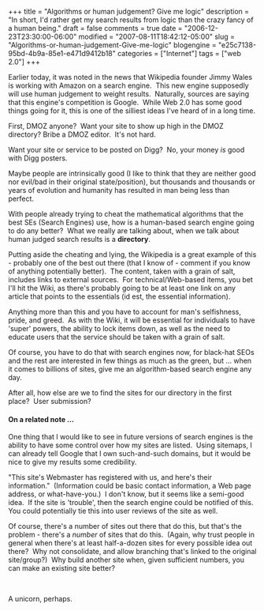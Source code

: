 +++
title = "Algorithms or human judgement?  Give me logic"
description = "In short, I'd rather get my search results from logic than the crazy fancy of a human being."
draft = false
comments = true
date = "2006-12-23T23:30:00-06:00"
modified = "2007-08-11T18:42:12-05:00"
slug = "Algorithms-or-human-judgement-Give-me-logic"
blogengine = "e25c7138-95bd-4b9a-85e1-e471d9412b18"
categories = ["Internet"]
tags = ["web 2.0"]
+++

<p>
Earlier today, it was noted in the news that Wikipedia founder Jimmy Wales is working with Amazon on a search engine.&nbsp; This new engine supposedly will use human judgement to weight results.&nbsp; Naturally, sources are saying that this engine&#39;s competition is Google.&nbsp; While Web 2.0 has some good things going for it, this is one of the silliest ideas I&#39;ve heard of in a long time.
</p>
<p>
First, DMOZ anyone?&nbsp; Want your site to show up high in the DMOZ directory? Bribe a DMOZ editor.&nbsp; It&#39;s not hard.
</p>
<p>
Want your site or service to be posted on Digg?&nbsp; No, your money <em>is</em> good with Digg posters.
</p>
<p>
Maybe people are intrinsically good (I like to think that they are neither good nor evil/bad in their original state/position), but thousands and thousands or years of evolution and humanity has resulted in man being less than perfect.
</p>
<p>
With people already trying to cheat the mathematical algorithms that the best SEs (Search Engines) use, how is a human-based search engine going to do any better?&nbsp; What we really are talking about, when we talk about human judged search results is a <strong>directory</strong>.
</p>
<p>
Putting aside the cheating and lying, the Wikipedia is a great example of this - probably one of the best out there (that I know of - comment if you know of anything potentially better).&nbsp; The content, taken with a grain of salt, includes links to external sources.&nbsp; For technical/Web-based items, you bet I&#39;ll hit the Wiki, as there&#39;s probably going to be at least one link on any article that points to the essentials (id est, the essential information).
</p>
<p>
Anything more than this and you have to account for man&#39;s selfishness, pride, and greed.&nbsp; As with the Wiki, it will be essential for individuals to have &#39;super&#39; powers, the ability to lock items down, as well as the need to educate users that the service should be taken with a grain of salt.
</p>
<p>
Of course, you have to do that with search engines now, for black-hat SEOs and the rest are interested in few things as much as the green, but ... when it comes to billions of sites, give me an algorithm-based search engine any day.
</p>
<p>
After all, how else are we to find the sites for our directory in the first place?&nbsp; User submission?
</p>
<h4>On a related note ...</h4>
<p>
One thing that I would like to see in future versions of search engines is the ability to have some control over how my sites are listed.&nbsp; Using sitemaps, I can already tell Google that I own such-and-such domains, but it would be nice to give my results some credibility.
</p>
<p>
&quot;This site&#39;s Webmaster has registered with us, and here&#39;s their information.&quot;&nbsp; (Information could be basic contact information, a Web page address, or what-have-you.)&nbsp; I don&#39;t know, but it seems like a semi-good idea.&nbsp; If the site is &#39;trouble&#39;, then the search engine could be notified of this.&nbsp; You could potentially tie this into user reviews of the site as well.
</p>
<p>
Of course, there&#39;s a number of sites out there that do this, but that&#39;s the problem - there&#39;s a <em>number</em> of sites that do this.&nbsp; (Again, why trust people in general when there&#39;s at least half-a-dozen sites for every possible idea out there?&nbsp; Why not consolidate, and allow branching that&#39;s linked to the original site/group?)&nbsp; Why build another site when, given sufficient numbers, you can make an existing site better?
</p>
<p>
&nbsp;
</p>
<p>
A unicorn, perhaps.
</p>

